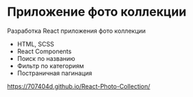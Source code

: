 ﻿# Приложение фото коллекции
 
 Разработка React приложения фото коллекции
 
 - HTML, SCSS
 - React Components
 - Поиск по названию
 - Фильтр по категориям
 - Постраничная пагинация

 
https://707404d.github.io/React-Photo-Collection/
